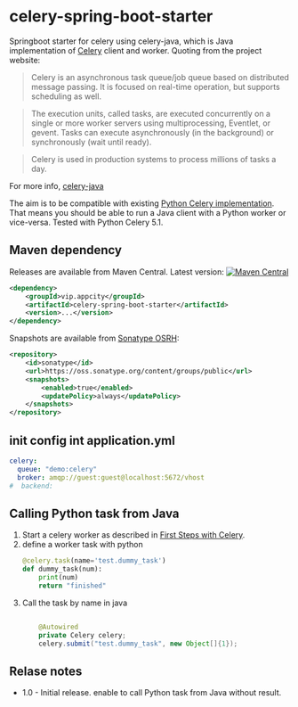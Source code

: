 # celery-spring-boot-starter

Springboot starter for celery using celery-java,
which is Java implementation of [Celery](https://docs.celeryproject.org/en/v5.1.2/) client and worker. Quoting from the project website:

> Celery is an asynchronous task queue/job queue based on distributed message passing. It is focused on real-time operation, but supports scheduling as well.

>  The execution units, called tasks, are executed concurrently on a single or more worker servers using multiprocessing, Eventlet, or gevent. Tasks can execute asynchronously (in the background) or synchronously (wait until ready).

>  Celery is used in production systems to process millions of tasks a day.

For more info, [celery-java](https://github.com/crabhi/celery-java)

The aim is to be compatible with existing [Python Celery implementation][celery]. That means you should be able
to run a Java client with a Python worker or vice-versa. Tested with Python Celery 5.1.


## Maven dependency

Releases are available from Maven Central. Latest version: [![Maven
Central](https://maven-badges.herokuapp.com/maven-central/com.geneea.celery/celery-java/badge.svg)](http://search.maven.org/#search%7Cga%7C1%7Cg%3A%22com.geneea.celery%22%20AND%20a%3A%22celery-java%22)

```xml
<dependency>
    <groupId>vip.appcity</groupId>
    <artifactId>celery-spring-boot-starter</artifactId>
    <version>...</version>
</dependency>
```

Snapshots are available from [Sonatype OSRH](https://oss.sonatype.org/content/groups/public):

```xml
<repository>
    <id>sonatype</id>
    <url>https://oss.sonatype.org/content/groups/public</url>
    <snapshots>
        <enabled>true</enabled>
        <updatePolicy>always</updatePolicy>
    </snapshots>
</repository>
```


## init config int application.yml
```yaml
celery:
  queue: "demo:celery"
  broker: amqp://guest:guest@localhost:5672/vhost
#  backend:
```

## Calling Python task from Java

1. Start a celery worker as described in [First Steps with Celery][celery-py-start].
2. define a worker task with python
    ```Python
    @celery.task(name='test.dummy_task')
    def dummy_task(num):
        print(num)
        return "finished"
    ```
3. Call the task by name in java
    ```java
    
        @Autowired
        private Celery celery;
        celery.submit("test.dummy_task", new Object[]{1});
    ```


## Relase notes


* 1.0 - Initial release. enable to call  Python task from Java without result.


[celery-py-start]: http://docs.celeryproject.org/en/latest/getting-started/first-steps-with-celery.html
[celery]: http://www.celeryproject.org/
